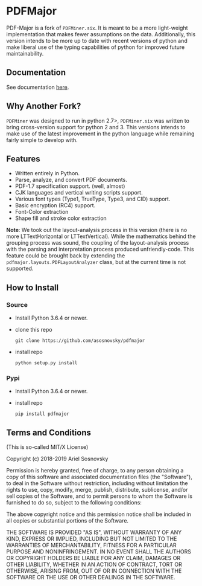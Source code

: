 # PDFMajor

PDF-Major is a fork of `PDFMiner.six`. It is meant to be a more light-weight implementation that makes fewer assumptions on the data. Additionally, this version intends to be more up to date with recent versions of python and make liberal use of the typing capabilities of python for improved future maintainability.

## Documentation

See documentation [here](https://asosnovsky.github.io/pdfmajor/).

## Why Another Fork?

`PDFMiner` was designed to run in python 2.7>, `PDFMiner.six` was written to bring cross-version support for python 2 and 3. This versions intends to make use of the latest improvement in the python language while remaining fairly simple to develop with. 


## Features

 * Written entirely in Python.
 * Parse, analyze, and convert PDF documents.
 * PDF-1.7 specification support. (well, almost)
 * CJK languages and vertical writing scripts support.
 * Various font types (Type1, TrueType, Type3, and CID) support.
 * Basic encryption (RC4) support.
 * Font-Color extraction
 * Shape fill and stroke color extraction

**Note**: We took out the layout-analysis process in this version (there is no more LTTextHorizontal or LTTextVertical). While the mathematics behind the grouping process was sound, the coupling of the layout-analysis process with the parsing and interpretation process produced unfriendly-code. This feature could be brought back by extending the `pdfmajor.layouts.PDFLayoutAnalyzer` class, but at the current time is not supported.

## How to Install

### Source

  * Install Python 3.6.4 or newer.
  * clone this repo

    `git clone https://github.com/asosnovsky/pdfmajor`
  * install repo

    `python setup.py install`

### Pypi
  * Install Python 3.6.4 or newer.
  * install repo

    `pip install pdfmajor`

## Terms and Conditions

(This is so-called MIT/X License)

Copyright (c) 2018-2019  Ariel Sosnovsky <ariel at sosnovsky dot ca>

Permission is hereby granted, free of charge, to any person
obtaining a copy of this software and associated documentation
files (the "Software"), to deal in the Software without
restriction, including without limitation the rights to use,
copy, modify, merge, publish, distribute, sublicense, and/or
sell copies of the Software, and to permit persons to whom the
Software is furnished to do so, subject to the following
conditions:

The above copyright notice and this permission notice shall be
included in all copies or substantial portions of the Software.

THE SOFTWARE IS PROVIDED "AS IS", WITHOUT WARRANTY OF ANY
KIND, EXPRESS OR IMPLIED, INCLUDING BUT NOT LIMITED TO THE
WARRANTIES OF MERCHANTABILITY, FITNESS FOR A PARTICULAR
PURPOSE AND NONINFRINGEMENT. IN NO EVENT SHALL THE AUTHORS OR
COPYRIGHT HOLDERS BE LIABLE FOR ANY CLAIM, DAMAGES OR OTHER
LIABILITY, WHETHER IN AN ACTION OF CONTRACT, TORT OR
OTHERWISE, ARISING FROM, OUT OF OR IN CONNECTION WITH THE
SOFTWARE OR THE USE OR OTHER DEALINGS IN THE SOFTWARE.
